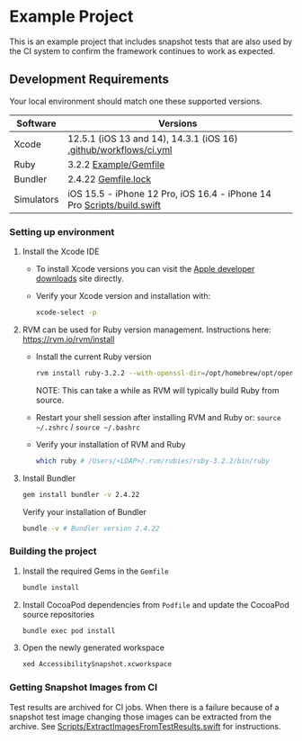 # Example Project

This is an example project that includes snapshot tests that are also used by the CI system to confirm the framework continues to work as expected.

## Development Requirements

Your local environment should match one these supported versions.

| Software | Versions |
| --- | --- |
| Xcode | 12.5.1 (iOS 13 and 14), 14.3.1 (iOS 16) [.github/workflows/ci.yml](https://github.com/cashapp/AccessibilitySnapshot/blob/master/.github/workflows/ci.yml) |
| Ruby | 3.2.2 [Example/Gemfile](https://github.com/cashapp/AccessibilitySnapshot/blob/master/Example/Gemfile) |
| Bundler | 2.4.22 [Gemfile.lock](https://github.com/cashapp/AccessibilitySnapshot/blob/master/Gemfile.lock) |
| Simulators | iOS 15.5 - iPhone 12 Pro, iOS 16.4 - iPhone 14 Pro [Scripts/build.swift](https://github.com/cashapp/AccessibilitySnapshot/blob/master/Scripts/build.swift) |

### Setting up environment

1. Install the Xcode IDE

   - To install Xcode versions you can visit the [Apple developer downloads](https://developer.apple.com/download/all/) site directly.
   - Verify your Xcode version and installation with:

     ```sh
     xcode-select -p
     ```

1. RVM can be used for Ruby version management. Instructions here: https://rvm.io/rvm/install

   - Install the current Ruby version

     ```sh
     rvm install ruby-3.2.2 --with-openssl-dir=/opt/homebrew/opt/openssl@3
     ```

     NOTE: This can take a while as RVM will typically build Ruby from source.

   - Restart your shell session after installing RVM and Ruby or: `source ~/.zshrc` / `source ~/.bashrc`

   - Verify your installation of RVM and Ruby

     ```sh
     which ruby # /Users/<LDAP>/.rvm/rubies/ruby-3.2.2/bin/ruby
     ```

1. Install Bundler

     ```sh
     gem install bundler -v 2.4.22
     ```

    Verify your installation of Bundler

     ```sh
     bundle -v # Bundler version 2.4.22
     ```

### Building the project

1. Install the required Gems in the `Gemfile`

    ```sh
    bundle install
    ```

1. Install CocoaPod dependencies from `Podfile` and update the CocoaPod source repositories

   ```sh
   bundle exec pod install
   ```

1. Open the newly generated workspace

   ```sh
   xed AccessibilitySnapshot.xcworkspace
   ```

### Getting Snapshot Images from CI

Test results are archived for CI jobs. When there is a failure because of a snapshot test image changing those images can be extracted from the archive. See [Scripts/ExtractImagesFromTestResults.swift](https://github.com/cashapp/AccessibilitySnapshot/blob/master/Scripts/ExtractImagesFromTestResults.swift) for instructions.
